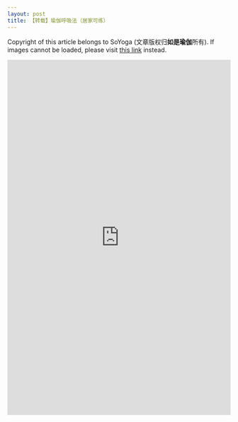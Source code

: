 ```yaml
---
layout: post
title: 【转载】瑜伽呼吸法（居家可练）
---
```


Copyright of this article belongs to SoYoga (文章版权归**如是瑜伽**所有). If images cannot be loaded, please visit [this link](https://mp.weixin.qq.com/s/7J3f6bTHRbi2XMXEKe0Aow) instead.

<iframe scrolling="auto" width="100%" height="800" src="https://mp.weixin.qq.com/s/7J3f6bTHRbi2XMXEKe0Aow" frameborder="0" allowfullscreen="allowfullscreen"></iframe>
